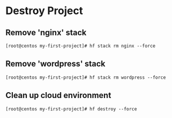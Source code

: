 # Destroy Project


## Remove 'nginx' stack
```
[root@centos my-first-project]# hf stack rm nginx --force
```



## Remove 'wordpress' stack
```
[root@centos my-first-project]# hf stack rm wordpress --force
```


## Clean up cloud environment
```
[root@centos my-first-project]# hf destroy --force
```
